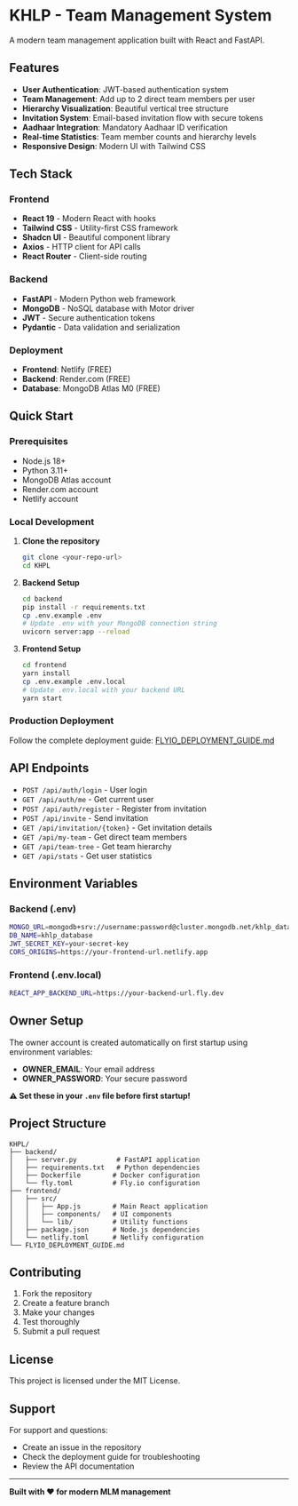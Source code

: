 # KHLP - Team Management System

A modern team management application built with React and FastAPI.

## Features

- **User Authentication**: JWT-based authentication system
- **Team Management**: Add up to 2 direct team members per user
- **Hierarchy Visualization**: Beautiful vertical tree structure
- **Invitation System**: Email-based invitation flow with secure tokens
- **Aadhaar Integration**: Mandatory Aadhaar ID verification
- **Real-time Statistics**: Team member counts and hierarchy levels
- **Responsive Design**: Modern UI with Tailwind CSS

## Tech Stack

### Frontend
- **React 19** - Modern React with hooks
- **Tailwind CSS** - Utility-first CSS framework
- **Shadcn UI** - Beautiful component library
- **Axios** - HTTP client for API calls
- **React Router** - Client-side routing

### Backend
- **FastAPI** - Modern Python web framework
- **MongoDB** - NoSQL database with Motor driver
- **JWT** - Secure authentication tokens
- **Pydantic** - Data validation and serialization

### Deployment
- **Frontend**: Netlify (FREE)
- **Backend**: Render.com (FREE)
- **Database**: MongoDB Atlas M0 (FREE)

## Quick Start

### Prerequisites
- Node.js 18+
- Python 3.11+
- MongoDB Atlas account
- Render.com account
- Netlify account

### Local Development

1. **Clone the repository**
   ```bash
   git clone <your-repo-url>
   cd KHPL
   ```

2. **Backend Setup**
   ```bash
   cd backend
   pip install -r requirements.txt
   cp .env.example .env
   # Update .env with your MongoDB connection string
   uvicorn server:app --reload
   ```

3. **Frontend Setup**
   ```bash
   cd frontend
   yarn install
   cp .env.example .env.local
   # Update .env.local with your backend URL
   yarn start
   ```

### Production Deployment

Follow the complete deployment guide: [FLYIO_DEPLOYMENT_GUIDE.md](./FLYIO_DEPLOYMENT_GUIDE.md)

## API Endpoints

- `POST /api/auth/login` - User login
- `GET /api/auth/me` - Get current user
- `POST /api/auth/register` - Register from invitation
- `POST /api/invite` - Send invitation
- `GET /api/invitation/{token}` - Get invitation details
- `GET /api/my-team` - Get direct team members
- `GET /api/team-tree` - Get team hierarchy
- `GET /api/stats` - Get user statistics

## Environment Variables

### Backend (.env)
```bash
MONGO_URL=mongodb+srv://username:password@cluster.mongodb.net/khlp_database
DB_NAME=khlp_database
JWT_SECRET_KEY=your-secret-key
CORS_ORIGINS=https://your-frontend-url.netlify.app
```

### Frontend (.env.local)
```bash
REACT_APP_BACKEND_URL=https://your-backend-url.fly.dev
```

## Owner Setup

The owner account is created automatically on first startup using environment variables:

- **OWNER_EMAIL**: Your email address
- **OWNER_PASSWORD**: Your secure password

**⚠️ Set these in your `.env` file before first startup!**

## Project Structure

```
KHPL/
├── backend/
│   ├── server.py          # FastAPI application
│   ├── requirements.txt   # Python dependencies
│   ├── Dockerfile        # Docker configuration
│   └── fly.toml          # Fly.io configuration
├── frontend/
│   ├── src/
│   │   ├── App.js        # Main React application
│   │   ├── components/   # UI components
│   │   └── lib/          # Utility functions
│   ├── package.json      # Node.js dependencies
│   └── netlify.toml      # Netlify configuration
└── FLYIO_DEPLOYMENT_GUIDE.md
```

## Contributing

1. Fork the repository
2. Create a feature branch
3. Make your changes
4. Test thoroughly
5. Submit a pull request

## License

This project is licensed under the MIT License.

## Support

For support and questions:
- Create an issue in the repository
- Check the deployment guide for troubleshooting
- Review the API documentation

---

**Built with ❤️ for modern MLM management**